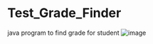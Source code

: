 # Test_Grade_Finder
java program to find grade for student
![image](https://user-images.githubusercontent.com/84064039/133823498-211e5d78-1022-4977-9f07-3dbe3128c839.png)
